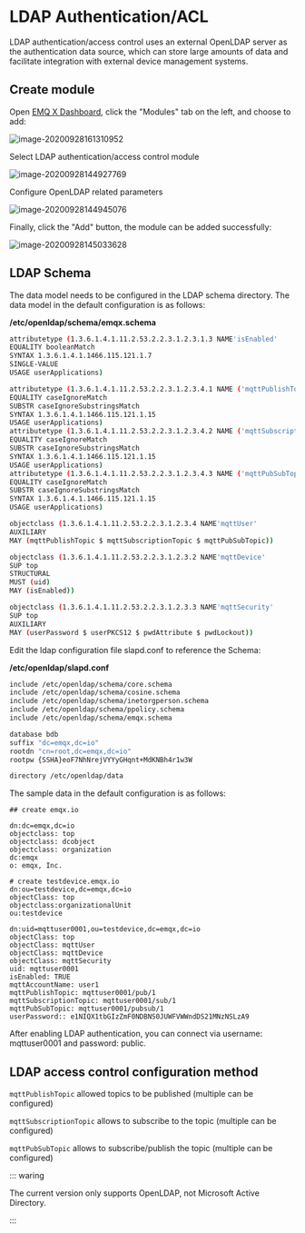 # LDAP Authentication/ACL

LDAP authentication/access control uses an external OpenLDAP server as the authentication data source, which can store large amounts of data and facilitate integration with external device management systems.

## Create module

Open [EMQ X Dashboard](http://127.0.0.1:18083/#/modules), click the "Modules" tab on the left, and choose to add:

![image-20200928161310952](./assets/modules.png)

Select LDAP authentication/access control module

![image-20200928144927769](./assets/auth_ldap1.png)

Configure OpenLDAP related parameters

![image-20200928144945076](./assets/auth_ldap2.png)

Finally, click the "Add" button, the module can be added successfully:

![image-20200928145033628](./assets/auth_ldap3.png)

## LDAP Schema

The data model needs to be configured in the LDAP schema directory. The data model in the default configuration is as follows:

**/etc/openldap/schema/emqx.schema**

```bash
attributetype (1.3.6.1.4.1.11.2.53.2.2.3.1.2.3.1.3 NAME'isEnabled'
EQUALITY booleanMatch
SYNTAX 1.3.6.1.4.1.1466.115.121.1.7
SINGLE-VALUE
USAGE userApplications)

attributetype (1.3.6.1.4.1.11.2.53.2.2.3.1.2.3.4.1 NAME ('mqttPublishTopic''mpt')
EQUALITY caseIgnoreMatch
SUBSTR caseIgnoreSubstringsMatch
SYNTAX 1.3.6.1.4.1.1466.115.121.1.15
USAGE userApplications)
attributetype (1.3.6.1.4.1.11.2.53.2.2.3.1.2.3.4.2 NAME ('mqttSubscriptionTopic''mst')
EQUALITY caseIgnoreMatch
SUBSTR caseIgnoreSubstringsMatch
SYNTAX 1.3.6.1.4.1.1466.115.121.1.15
USAGE userApplications)
attributetype (1.3.6.1.4.1.11.2.53.2.2.3.1.2.3.4.3 NAME ('mqttPubSubTopic''mpst')
EQUALITY caseIgnoreMatch
SUBSTR caseIgnoreSubstringsMatch
SYNTAX 1.3.6.1.4.1.1466.115.121.1.15
USAGE userApplications)

objectclass (1.3.6.1.4.1.11.2.53.2.2.3.1.2.3.4 NAME'mqttUser'
AUXILIARY
MAY (mqttPublishTopic $ mqttSubscriptionTopic $ mqttPubSubTopic))

objectclass (1.3.6.1.4.1.11.2.53.2.2.3.1.2.3.2 NAME'mqttDevice'
SUP top
STRUCTURAL
MUST (uid)
MAY (isEnabled))

objectclass (1.3.6.1.4.1.11.2.53.2.2.3.1.2.3.3 NAME'mqttSecurity'
SUP top
AUXILIARY
MAY (userPassword $ userPKCS12 $ pwdAttribute $ pwdLockout))
```

Edit the ldap configuration file slapd.conf to reference the Schema:

**/etc/openldap/slapd.conf**

```bash
include /etc/openldap/schema/core.schema
include /etc/openldap/schema/cosine.schema
include /etc/openldap/schema/inetorgperson.schema
include /etc/openldap/schema/ppolicy.schema
include /etc/openldap/schema/emqx.schema

database bdb
suffix "dc=emqx,dc=io"
rootdn "cn=root,dc=emqx,dc=io"
rootpw {SSHA}eoF7NhNrejVYYyGHqnt+MdKNBh4r1w3W

directory /etc/openldap/data
```

The sample data in the default configuration is as follows:
```
## create emqx.io

dn:dc=emqx,dc=io
objectclass: top
objectclass: dcobject
objectclass: organization
dc:emqx
o: emqx, Inc.

# create testdevice.emqx.io
dn:ou=testdevice,dc=emqx,dc=io
objectClass: top
objectclass:organizationalUnit
ou:testdevice

dn:uid=mqttuser0001,ou=testdevice,dc=emqx,dc=io
objectClass: top
objectClass: mqttUser
objectClass: mqttDevice
objectClass: mqttSecurity
uid: mqttuser0001
isEnabled: TRUE
mqttAccountName: user1
mqttPublishTopic: mqttuser0001/pub/1
mqttSubscriptionTopic: mqttuser0001/sub/1
mqttPubSubTopic: mqttuser0001/pubsub/1
userPassword:: e1NIQX1tbGIzZmF0NDBNS0JUWFVWWndDS21MNzNSLzA9
```

After enabling LDAP authentication, you can connect via username: mqttuser0001 and password: public.

## LDAP access control configuration method

`mqttPublishTopic` allowed topics to be published (multiple can be configured)

`mqttSubscriptionTopic` allows to subscribe to the topic (multiple can be configured)

`mqttPubSubTopic` allows to subscribe/publish the topic (multiple can be configured)

::: waring

The current version only supports OpenLDAP, not Microsoft Active Directory.

:::